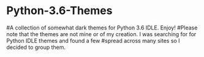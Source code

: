 # Python-3.6-Themes

#A collection of somewhat dark themes for Python 3.6 IDLE.  Enjoy! 
#Please note that the themes are not mine or of my creation.  I was searching for for Python IDLE themes and found a few
#spread across many sites so I decided to group them.

